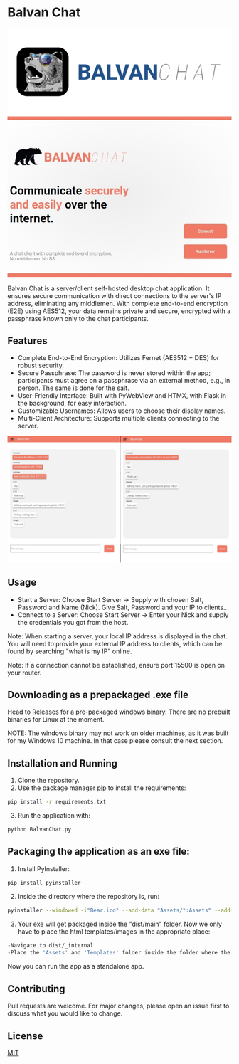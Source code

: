 # Balvan Chat

![alt text](https://github.com/xxzoltanxx/Balvan-Chat/blob/master/Images/balvanlogo.png?raw=true)
![alt text](https://github.com/xxzoltanxx/Balvan-Chat/blob/master/mainmenu.jpeg?raw=true)

Balvan Chat is a server/client self-hosted desktop chat application. It ensures secure communication with direct connections to the server's IP address, eliminating any middlemen. With complete end-to-end encryption (E2E) using AES512, your data remains private and secure, encrypted with a passphrase known only to the chat participants.

## Features

- Complete End-to-End Encryption: Utilizes Fernet (AES512 + DES) for robust security.
- Secure Passphrase: The password is never stored within the app; participants must agree on a passphrase via an external method, e.g., in person. The same is done for the salt.
- User-Friendly Interface: Built with PyWebView and HTMX, with Flask in the background, for easy interaction.
- Customizable Usernames: Allows users to choose their display names.
- Multi-Client Architecture: Supports multiple clients connecting to the server.


![alt text](https://github.com/xxzoltanxx/Balvan-Chat/blob/master/mainscreenshot.jpg?raw=true)

## Usage

- Start a Server: Choose Start Server -> Supply with chosen Salt, Password and Name (Nick). Give Salt, Password and your IP to clients...
- Connect to a Server: Choose Start Server -> Enter your Nick and supply the credentials you got from the host.

Note: When starting a server, your local IP address is displayed in the chat. You will need to provide your external IP address to clients, which can be found by searching "what is my IP" online.

Note: If a connection cannot be established, ensure port 15500 is open on your router.


## Downloading as a prepackaged .exe file

Head to [Releases](https://github.com/xxzoltanxx/Balvan-Chat/releases) for a pre-packaged windows binary.
There are no prebuilt binaries for Linux at the moment.

NOTE: The windows binary may not work on older machines, as it was built for my Windows 10 machine.
In that case please consult the next section.


## Installation and Running

1) Clone the repository.
2) Use the package manager [pip](https://pip.pypa.io/en/stable/) to install the requirements: 

```bash
pip install -r requirements.txt
```

3) Run the application with:

```bash
python BalvanChat.py
```

## Packaging the application as an exe file:

1) Install PyInstaller:

```bash
pip install pyinstaller
```

2) Inside the directory where the repository is, run:

```bash
pyinstaller --windowed -i"Bear.ico" --add-data "Assets/*:Assets" --add-data "Templates/*:Templates" BalvanChat.py
```

3) Your exe will get packaged inside the "dist/main" folder. Now we only have to place the html templates/images in the appropriate place:

```bash
-Navigate to dist/_internal.
-Place the 'Assets' and 'Templates' folder inside the folder where the .exe is
```

Now you can run the app as a standalone app.



## Contributing

Pull requests are welcome. For major changes, please open an issue first
to discuss what you would like to change.

## License

[MIT](https://choosealicense.com/licenses/mit/)
